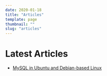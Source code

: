 ```yaml
---
date: 2020-01-18
title: "Articles"
template: page
thumbnail: ""
slug: "articles"
---
```


# Latest Articles

- [MySQL in Ubuntu and Debian-based Linux](./mysql-in-ubuntu-and-debian-based-linux.html)
